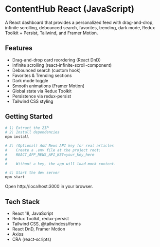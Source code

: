 # ContentHub React (JavaScript)

A React dashboard that provides a personalized feed with drag-and-drop, infinite scrolling, debounced search, favorites, trending, dark mode, Redux Toolkit + Persist, Tailwind, and Framer Motion.

## Features
- Drag-and-drop card reordering (React DnD)
- Infinite scrolling (react-infinite-scroll-component)
- Debounced search (custom hook)
- Favorites & Trending sections
- Dark mode toggle
- Smooth animations (Framer Motion)
- Global state via Redux Toolkit
- Persistence via redux-persist
- Tailwind CSS styling

## Getting Started

```bash
# 1) Extract the ZIP
# 2) Install dependencies
npm install

# 3) (Optional) Add News API key for real articles
#    Create a .env file at the project root:
#    REACT_APP_NEWS_API_KEY=your_key_here
#
#    Without a key, the app will load mock content.

# 4) Start the dev server
npm start
```

Open http://localhost:3000 in your browser.

## Tech Stack
- React 18, JavaScript
- Redux Toolkit, redux-persist
- Tailwind CSS, @tailwindcss/forms
- React DnD, Framer Motion
- Axios
- CRA (react-scripts)
